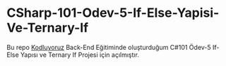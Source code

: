 ﻿# CSharp-101-Odev-5-If-Else-Yapisi-Ve-Ternary-If
Bu repo [Kodluyoruz](https://www.kodluyoruz.org) Back-End Eğitiminde oluşturduğum  C#101 Ödev-5 If-Else Yapısı ve Ternary If Projesi için açılmıştır.
